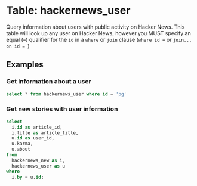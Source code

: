 # Table: hackernews_user

Query information about users with public activity on Hacker News.  This table
will look up any user on Hacker News, however you MUST specify an equal (`=`) qualifier for the `id` in a `where` or `join` clause (`where id =` or `join... on id = `) 



## Examples

### Get information about a user

```sql
select * from hackernews_user where id = 'pg'
```

### Get new stories with user information

```sql
select 
  i.id as article_id, 
  i.title as article_title, 
  u.id as user_id, 
  u.karma,  
  u.about 
from 
  hackernews_new as i, 
  hackernews_user as u
where 
  i.by = u.id;
```